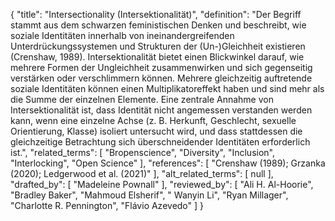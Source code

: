 {
    "title": "Intersectionality (Intersektionalität)",
    "definition": "Der Begriff stammt aus dem schwarzen feministischen Denken und beschreibt, wie soziale Identitäten innerhalb von ineinandergreifenden Unterdrückungssystemen und Strukturen der (Un-)Gleichheit existieren (Crenshaw, 1989). Intersektionalität bietet einen Blickwinkel darauf, wie mehrere Formen der Ungleichheit zusammenwirken und sich gegenseitig verstärken oder verschlimmern können. Mehrere gleichzeitig auftretende soziale Identitäten können einen Multiplikatoreffekt haben und sind mehr als die Summe der einzelnen Elemente. Eine zentrale Annahme von Intersektionalität ist, dass Identität nicht angemessen verstanden werden kann, wenn eine einzelne Achse (z. B. Herkunft, Geschlecht, sexuelle Orientierung, Klasse) isoliert untersucht wird, und dass stattdessen die gleichzeitige Betrachtung sich überschneidender Identitäten erforderlich ist.",
    "related_terms": [
        "Bropenscience",
        "Diversity",
        "Inclusion",
        "Interlocking",
        "Open Science"
    ],
    "references": [
        "Crenshaw (1989); Grzanka (2020); Ledgerwood et al. (2021)"
    ],
    "alt_related_terms": [
        null
    ],
    "drafted_by": [
        "Madeleine Pownall"
    ],
    "reviewed_by": [
        "Ali H. Al-Hoorie",
        "Bradley Baker",
        "Mahmoud Elsherif",
        " Wanyin Li",
        "Ryan Millager",
        "Charlotte R. Pennington",
        "Flávio Azevedo"
    ]
}